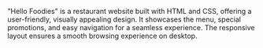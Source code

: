 "Hello Foodies" is a restaurant website built with HTML and CSS, offering a user-friendly, visually appealing design. 
It showcases the menu, special promotions, and easy navigation for a seamless experience. 
The responsive layout ensures a smooth browsing experience on desktop.
